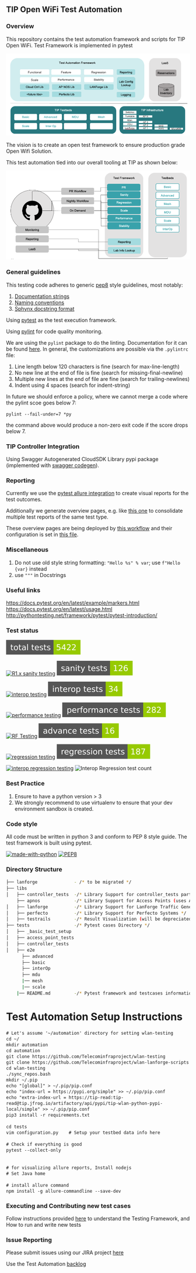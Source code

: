 ## TIP Open WiFi Test Automation

### Overview

This repository contains the test automation framework and scripts for TIP Open WiFi.
Test Framework is implemented in pytest

![Automation Overview](.img/automation_overview.png)

The vision is to create an open test framework to ensure production grade Open Wifi Solution.

This test automation tied into our overall tooling at TIP as shown below:

![Tools and Test Automation](.img/Tools_and_Testing.png)

### General guidelines

This testing code adheres to generic [pep8](https://www.python.org/dev/peps/pep-0008/#introduction) style guidelines, most notably:

1. [Documentation strings](https://www.python.org/dev/peps/pep-0008/#documentation-strings)
2. [Naming conventions](https://www.python.org/dev/peps/pep-0008/#prescriptive-naming-conventions)
3. [Sphynx docstring format](https://sphinx-rtd-tutorial.readthedocs.io/en/latest/docstrings.html)

Using [pytest](https://docs.pytest.org/en/6.2.x/) as the test execution framework.

Using [pylint](http://pylint.pycqa.org) for code quality monitoring.

We are using the `pylint` package to do the linting. Documentation for it can be found [here](http://pylint.pycqa.org/en/latest/).
In general, the customizations are possible via the `.pylintrc` file:

1. Line length below 120 characters is fine (search for max-line-length)
2. No new line at the end of file is fine (search for missing-final-newline)
3. Multiple new lines at the end of file are fine (search for trailing-newlines)
4. Indent using 4 spaces (search for indent-string)

In future we should enforce a policy, where we cannot merge a code where the pylint scoe goes below 7:

```shell
pylint --fail-under=7 *py
```

the command above would produce a non-zero exit code if the score drops below 7.

### TIP Controller Integration

Using Swagger Autogenerated CloudSDK Library pypi package (implemented with [swagger codegen](https://github.com/swagger-api/swagger-codegen)).

### Reporting

Currently we use the [pytest allure integration](https://docs.qameta.io/allure/#_pytest) to create visual reports for the test outcomes.

Additionally we generate overview pages, e.g. like [this one](http://openwifi-allure-reports.s3-website-us-east-1.amazonaws.com/sanity/overview/) to consolidate multiple test reports of the same test type.

These overview pages are being deployed by [this workflow](.github/workflows/update-overviews.yml) and their configuration is set in [this file](./.allure-overview/overviews.json).

### Miscellaneous

1. Do not use old style string formatting: `"Hello %s" % var`; use `f"Hello {var}` instead
2. use `"""` in Docstrings

### Useful links

https://docs.pytest.org/en/latest/example/markers.html  
https://docs.pytest.org/en/latest/usage.html  
http://pythontesting.net/framework/pytest/pytest-introduction/

### Test status

![total test count](https://raw.githubusercontent.com/Telecominfraproject/wlan-testing/badges/total-count.svg)

[![R1.x sanity testing](https://github.com/Telecominfraproject/wlan-testing/actions/workflows/quali.yml/badge.svg)](https://github.com/Telecominfraproject/wlan-testing/actions/workflows/quali.yml)
![sanity test count](https://raw.githubusercontent.com/Telecominfraproject/wlan-testing/badges/sanity-count.svg)

[![interop testing](https://github.com/Telecominfraproject/wlan-testing/actions/workflows/interop.yml/badge.svg)](https://github.com/Telecominfraproject/wlan-testing/actions/workflows/interop.yml)
![interop test count](https://raw.githubusercontent.com/Telecominfraproject/wlan-testing/badges/interop-count.svg)

[![performance testing](https://github.com/Telecominfraproject/wlan-testing/actions/workflows/performance.yml/badge.svg)](https://github.com/Telecominfraproject/wlan-testing/actions/workflows/performance.yml)
![performance test count](https://raw.githubusercontent.com/Telecominfraproject/wlan-testing/badges/performance-count.svg)

[![RF Testing](https://github.com/Telecominfraproject/wlan-testing/actions/workflows/quali-advanced.yml/badge.svg)](https://github.com/Telecominfraproject/wlan-testing/actions/workflows/quali-advanced.yml)
![Advance test count](https://raw.githubusercontent.com/Telecominfraproject/wlan-testing/badges/advance-count.svg)

[![regression testing](https://github.com/Telecominfraproject/wlan-testing/actions/workflows/regression.yml/badge.svg)](https://github.com/Telecominfraproject/wlan-testing/actions/workflows/regression.yml)
![Regression test count](https://raw.githubusercontent.com/Telecominfraproject/wlan-testing/badges/regression-count.svg)

[![interop regression testing](https://github.com/Telecominfraproject/wlan-testing/actions/workflows/interop_regression.yml/badge.svg)](https://github.com/Telecominfraproject/wlan-testing/actions/workflows/interop_regression.yml)
![Interop Regression test count](https://raw.githubusercontent.com/Telecominfraproject/wlan-testing/badges/regression-interop-count.svg)

### Best Practice

1. Ensure to have a python version > 3
2. We strongly recommend to use virtualenv to ensure that your dev environment sandbox is created.

### Code style

All code must be written in python 3 and conform to PEP 8 style guide. The test framework is built using pytest.  

[![made-with-python](https://img.shields.io/badge/Made%20with-Python-1f425f.svg)](https://www.python.org/)
[![PEP8](https://img.shields.io/badge/code%20style-pep8-orange.svg)](https://www.python.org/dev/peps/pep-0008/)  

### Directory Structure

```bash
├── lanforge              - /* to be migrated */
├── libs
│   ├── controller_tests  -/* Library Support for controller_tests part  */
    ├── apnos             -/* Library Support for Access Points (uses AP SSH)  */
│   ├── lanforge          -/* Library Support for LanForge Traffic Generator */
│   ├── perfecto          -/* Library Support for Perfecto Systems */
│   ├── testrails         -/* Result Visualization (will be depreciated ) */
├── tests                 -/* Pytest cases Directory */
│   ├── _basic_test_setup
│   ├── access_point_tests
│   ├── controller_tests
│   ├── e2e
      ├── advanced
      ├── basic
      ├── interOp
      ├── mdu
      |── mesh
      |── scale
    |── README.md         -/* Pytest framework and testcases information */
```

# Test Automation Setup Instructions 
```
# Let's assume '~/automation' directory for setting wlan-testing
cd ~/
mkdir automation
cd automation
git clone https://github.com/Telecominfraproject/wlan-testing
git clone https://github.com/Telecominfraproject/wlan-lanforge-scripts
cd wlan-testing
./sync_repos.bash
mkdir ~/.pip
echo "[global]" > ~/.pip/pip.conf
echo "index-url = https://pypi.org/simple" >> ~/.pip/pip.conf
echo "extra-index-url = https://tip-read:tip-read@tip.jfrog.io/artifactory/api/pypi/tip-wlan-python-pypi-local/simple" >> ~/.pip/pip.conf
pip3 install -r requirements.txt

cd tests
vim configuration.py    # Setup your testbed data info here

# Check if everything is good 
pytest --collect-only 


# for visualizing allure reports, Install nodejs
# Set Java home

# install allure command
npm install -g allure-commandline --save-dev

```


### Executing and Contributing new test cases

Follow instructions provided [here](./tests/README.md)  to understand the Testing Framework, and How to run and 
write new tests

### Issue Reporting
Please submit issues using our JIRA project [here](https://telecominfraproject.atlassian.net/browse/WIFI)

Use the Test Automation [backlog](https://telecominfraproject.atlassian.net/secure/RapidBoard.jspa?projectKey=WIFI&rapidView=48&view=planning.nodetail)
